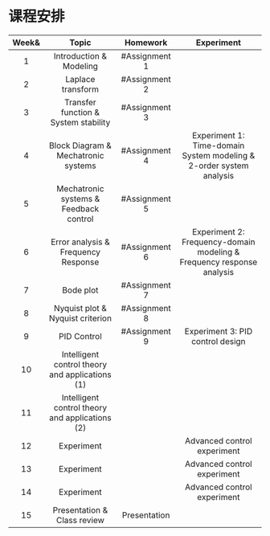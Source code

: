 # 课程安排

| Week& | Topic | Homework | Experiment |
| :---: | :---: | :---: | :---: |
| 1  | Introduction & Modeling                  | #Assignment 1 |  |
| 2  | Laplace transform | #Assignment 2 |      |
| 3  | Transfer function & System stability     | #Assignment 3 |  |
| 4  | Block Diagram & Mechatronic systems      | #Assignment 4 | Experiment 1: Time-domain System modeling & 2-order system analysis |
| 5  | Mechatronic systems & Feedback control   | #Assignment 5 |  |
| 6  | Error analysis & Frequency Response      | #Assignment 6 | Experiment 2: Frequency-domain modeling & Frequency response analysis |
| 7  | Bode plot                                | #Assignment 7 |  |
| 8  | Nyquist plot & Nyquist criterion         | #Assignment 8 |  |
| 9  | PID Control                              | #Assignment 9 | Experiment 3: PID control design |
| 10 | Intelligent control theory and applications (1) |        |  |
| 11 | Intelligent control theory and applications (2) |        |  |
| 12 | Experiment                               |               | Advanced control experiment |
| 13 | Experiment                               |               | Advanced control experiment |
| 14 | Experiment                               |               | Advanced control experiment |
| 15 | Presentation & Class review              | Presentation  |  |
